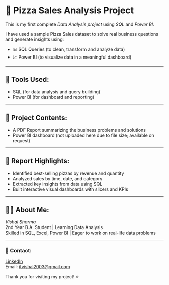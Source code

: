 # 🍕 Pizza Sales Analysis Project

This is my first complete *Data Analysis project* using *SQL* and *Power BI*.

I have used a sample Pizza Sales dataset to solve real business questions and generate insights using:
- 📊 SQL Queries (to clean, transform and analyze data)
- 📈 Power BI (to visualize data in a meaningful dashboard)

---

## 📌 Tools Used:
- SQL (for data analysis and query building)
- Power BI (for dashboard and reporting)

---

## 📂 Project Contents:
- A PDF Report summarizing the business problems and solutions
- Power BI dashboard (not uploaded here due to file size; available on request)

---

## 📄 Report Highlights:
- Identified best-selling pizzas by revenue and quantity
- Analyzed sales by time, date, and category
- Extracted key insights from data using SQL
- Built interactive visual dashboards with slicers and KPIs

---

## 🙋‍♂ About Me:
*Vishal Sharma*  
2nd Year B.A. Student | Learning Data Analysis  
Skilled in SQL, Excel, Power BI | Eager to work on real-life data problems  

---

### 📧 Contact:
[LinkedIn](https://www.linkedin.com/in/vishal-sharma-789340301?utm_source=share&utm_campaign=share_via&utm_content=profile&utm_medium=android_app)  
Email: itvishal2003@gmail.com  

Thank you for visiting my project! ⭐
